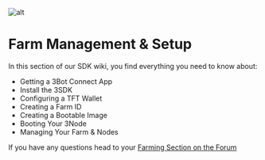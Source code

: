 ![alt](./img/cap2layer.png)

# Farm Management & Setup

In this section of our SDK wiki, you find everything you need to know about:
- Getting a 3Bot Connect App
- Install the 3SDK
- Configuring a TFT Wallet
- Creating a Farm ID
- Creating a Bootable Image
- Booting Your 3Node
- Managing Your Farm & Nodes

If you have any questions head to your [Farming Section on the Forum](https://forum.threefold.io/c/threefold-grid-support/farmer-discussion)